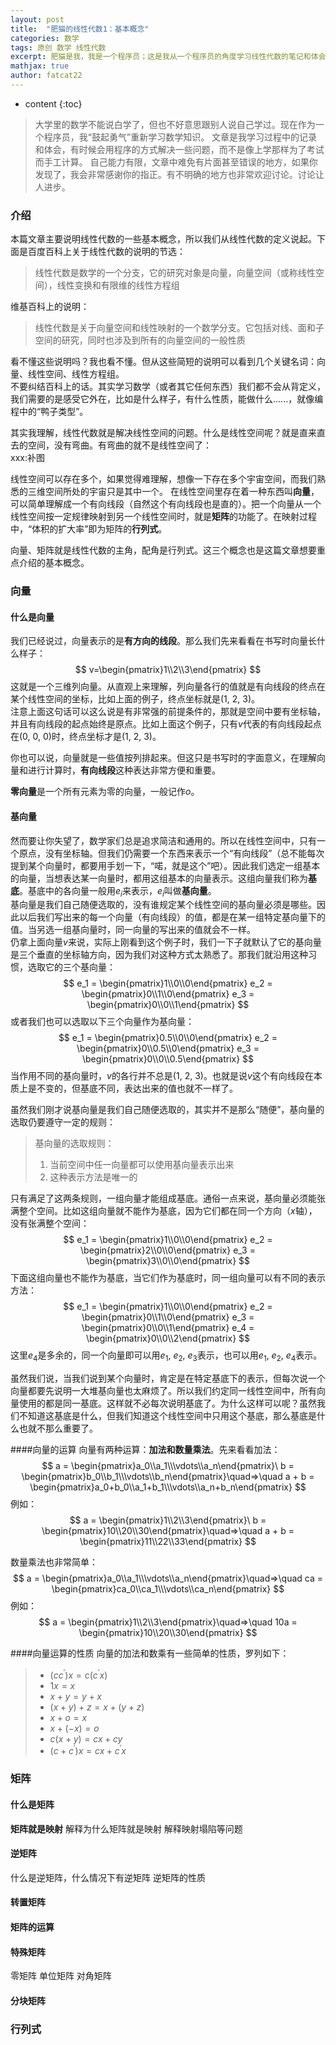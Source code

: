 ```yaml
---
layout: post
title:  "肥猫的线性代数1：基本概念"
categories: 数学
tags: 原创 数学 线性代数
excerpt: 肥猫是我，我是一个程序员；这是我从一个程序员的角度学习线性代数的笔记和体会
mathjax: true
author: fatcat22
---
```


* content
{:toc}

>大学里的数学不能说白学了，但也不好意思跟别人说自己学过。现在作为一个程序员，我“鼓起勇气”重新学习数学知识。
>文章是我学习过程中的记录和体会，有时候会用程序的方式解决一些问题，而不是像上学那样为了考试而手工计算。
>自己能力有限，文章中难免有片面甚至错误的地方，如果你发现了，我会非常感谢你的指正。有不明确的地方也非常欢迎讨论。讨论让人进步。

### 介绍
本篇文章主要说明线性代数的一些基本概念，所以我们从线性代数的定义说起。下面是百度百科上关于线性代数的说明的节选：
>线性代数是数学的一个分支，它的研究对象是向量，向量空间（或称线性空间），线性变换和有限维的线性方程组

维基百科上的说明：
>线性代数是关于向量空间和线性映射的一个数学分支。它包括对线、面和子空间的研究，同时也涉及到所有的向量空间的一般性质

看不懂这些说明吗？我也看不懂。但从这些简短的说明可以看到几个关键名词：向量、线性空间、线性方程组。  
不要纠结百科上的话。其实学习数学（或者其它任何东西）我们都不会从背定义，我们需要的是感受它外在，比如是什么样子，有什么性质，能做什么......，就像编程中的“鸭子类型”。

其实我理解，线性代数就是解决线性空间的问题。什么是线性空间呢？就是直来直去的空间，没有弯曲。有弯曲的就不是线性空间了：  
xxx:补图

线性空间可以存在多个，如果觉得难理解，想像一下存在多个宇宙空间，而我们熟悉的三维空间所处的宇宙只是其中一个。
在线性空间里存在着一种东西叫**向量**，可以简单理解成一个有向线段（自然这个有向线段也是直的）。把一个向量从一个线性空间按一定规律映射到另一个线性空间时，就是**矩阵**的功能了。在映射过程中，“体积的扩大率”即为矩阵的**行列式**。

向量、矩阵就是线性代数的主角，配角是行列式。这三个概念也是这篇文章想要重点介绍的基本概念。

### 向量
#### 什么是向量
我们已经说过，向量表示的是**有方向的线段**。那么我们先来看看在书写时向量长什么样子：
$$
v=\begin{pmatrix}1\\2\\3\end{pmatrix}
$$
这就是一个三维列向量。从直观上来理解，列向量各行的值就是有向线段的终点在某个线性空间的坐标，比如上面的例子，终点坐标就是(1, 2, 3)。  
注意上面这句话可以这么说是有非常强的前提条件的，那就是空间中要有坐标轴，并且有向线段的起点始终是原点。比如上面这个例子，只有$v$代表的有向线段起点在(0, 0, 0)时，终点坐标才是(1, 2, 3)。

你也可以说，向量就是一些值按列排起来。但这只是书写时的字面意义，在理解向量和进行计算时，**有向线段**这种表达非常方便和重要。

**零向量**是一个所有元素为零的向量，一般记作$o$。

#### 基向量
然而要让你失望了，数学家们总是追求简洁和通用的。所以在线性空间中，只有一个原点，没有坐标轴。但我们仍需要一个东西来表示一个“有向线段”（总不能每次提到某个向量时，都要用手划一下，“喏，就是这个”吧）。因此我们选定一组基本的向量，当想表达某一向量时，都用这组基本的向量表示。这组向量我们称为**基底**。基底中的各向量一般用$e_i$来表示，$e_i$叫做**基向量**。  
基向量是我们自己随便选取的，没有谁规定某个线性空间的基向量必须是哪些。因此以后我们写出来的每一个向量（有向线段）的值，都是在某一组特定基向量下的值。当另选一组基向量时，同一向量的写出来的值就会不一样。  
仍拿上面向量$v$来说，实际上刚看到这个例子时，我们一下子就默认了它的基向量是三个垂直的坐标轴方向，因为我们对这种方式太熟悉了。那我们就沿用这种习惯，选取它的三个基向量：
$$
e_1 = \begin{pmatrix}1\\0\\0\end{pmatrix}
e_2 = \begin{pmatrix}0\\1\\0\end{pmatrix}
e_3 = \begin{pmatrix}0\\0\\1\end{pmatrix}
$$
或者我们也可以选取以下三个向量作为基向量：
$$
e_1 = \begin{pmatrix}0.5\\0\\0\end{pmatrix}
e_2 = \begin{pmatrix}0\\0.5\\0\end{pmatrix}
e_3 = \begin{pmatrix}0\\0\\0.5\end{pmatrix}
$$
当作用不同的基向量时，$v$的各行并不总是(1, 2, 3)。也就是说$v$这个有向线段在本质上是不变的，但基底不同，表达出来的值也就不一样了。

虽然我们刚才说基向量是我们自己随便选取的，其实并不是那么“随便”，基向量的选取仍要遵守一定的规则：
>基向量的选取规则：
>1. 当前空间中任一向量都可以使用基向量表示出来
>2. 这种表示方法是唯一的

只有满足了这两条规则，一组向量才能组成基底。通俗一点来说，基向量必须能张满整个空间。比如这组向量就不能作为基底，因为它们都在同一个方向（$x$轴），没有张满整个空间：
$$
e_1 = \begin{pmatrix}1\\0\\0\end{pmatrix}
e_2 = \begin{pmatrix}2\\0\\0\end{pmatrix}
e_3 = \begin{pmatrix}3\\0\\0\end{pmatrix}
$$
下面这组向量也不能作为基底，当它们作为基底时，同一组向量可以有不同的表示方法：
$$
e_1 = \begin{pmatrix}1\\0\\0\end{pmatrix}
e_2 = \begin{pmatrix}0\\1\\0\end{pmatrix}
e_3 = \begin{pmatrix}0\\0\\1\end{pmatrix}
e_4 = \begin{pmatrix}0\\0\\2\end{pmatrix}
$$
这里$e_4$是多余的，同一个向量即可以用$e_1$, $e_2$, $e_3$表示，也可以用$e_1$, $e_2$, $e_4$表示。

虽然我们说，当我们说到某个向量时，肯定是在特定基底下的表示，但每次说一个向量都要先说明一大堆基向量也太麻烦了。所以我们约定同一线性空间中，所有向量使用的都是同一基底。这样就不必每次说明基底了。为什么这样可以呢？虽然我们不知道这基底是什么，但我们知道这个线性空间中只用这个基底，那么基底是什么也就不那么重要了。

####向量的运算
向量有两种运算：**加法和数量乘法**。先来看看加法：
$$
a = \begin{pmatrix}a_0\\a_1\\\vdots\\a_n\end{pmatrix}\
b = \begin{pmatrix}b_0\\b_1\\\vdots\\b_n\end{pmatrix}\quad=>\quad
a + b = \begin{pmatrix}a_0+b_0\\a_1+b_1\\\vdots\\a_n+b_n\end{pmatrix}
$$
例如：
$$
a = \begin{pmatrix}1\\2\\3\end{pmatrix}\
b = \begin{pmatrix}10\\20\\30\end{pmatrix}\quad=>\quad
a + b = \begin{pmatrix}11\\22\\33\end{pmatrix}
$$

数量乘法也非常简单：
$$
a = \begin{pmatrix}a_0\\a_1\\\vdots\\a_n\end{pmatrix}\quad=>\quad
ca = \begin{pmatrix}ca_0\\ca_1\\\vdots\\ca_n\end{pmatrix}
$$
例如：
$$
a = \begin{pmatrix}1\\2\\3\end{pmatrix}\quad=>\quad
10a = \begin{pmatrix}10\\20\\30\end{pmatrix}
$$

####向量运算的性质
向量的加法和数乘有一些简单的性质，罗列如下：
>- $(cc^\prime)x = c(c^\prime x)$
>- $1x = x$
>- $x+y=y+x$
>- $(x+y)+z = x+(y+z)$
>- $x + o = x$
>- $x + (-x) = o$
>- $c(x+y) = cx + cy$
>- $(c+c^\prime)x = cx + c^\prime x$

### 矩阵

#### 什么是矩阵
**矩阵就是映射**
解释为什么矩阵就是映射
解释映射塌陷等问题

#### 逆矩阵
什么是逆矩阵，什么情况下有逆矩阵
逆矩阵的性质

#### 转置矩阵

#### 矩阵的运算

#### 特殊矩阵
零矩阵
单位矩阵
对角矩阵

#### 分块矩阵

### 行列式

